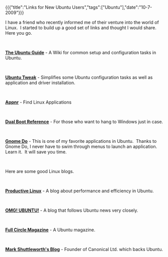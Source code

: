 {{{"title":"Links for New Ubuntu Users","tags":["Ubuntu"],"date":"10-7-2009"}}}

<p>I have a friend who recently informed me of their venture into the world of Linux.&#160; I started to build up a good set of links and thought I would share.&#160; Here you go.</p>
<p>&#160;</p>
<p><strong><a href="http://ubuntuguide.org/wiki/Ubuntu:Karmic">The Ubuntu Guide</a></strong> - A Wiki for common setup and configuration tasks in Ubuntu.</p>
<p>&#160;</p>
<p><strong><a href="http://ubuntu-tweak.com/">Ubuntu Tweak</a></strong> - Simplifies some Ubuntu configuration tasks as well as application and driver installation.</p>
<p>&#160;</p>
<p><strong><a href="http://appnr.com/">Appnr</a></strong> - Find Linux Applications</p>
<p>&#160;</p>
<p><strong><a href="https://help.ubuntu.com/community/WindowsDualBoot">Dual Boot Reference</a></strong> - For those who want to hang to Windows just in case.</p>
<p>&#160;</p>
<p><strong><a href="http://do.davebsd.com/index.shtml">Gnome Do</a></strong> - This is one of my favorite applications in Ubuntu.&#160; Thanks to Gnome Do, I never have to swim through menus to launch an application.&#160; Learn it.&#160; It will save you time.</p>
<p>&#160;</p>
<p>Here are some good Linux blogs.</p>
<p>&#160;</p>
<p><strong><a href="http://productivelinux.com/">Productive Linux</a></strong> - A blog about performance and efficiency in Ubuntu.</p>
<p>&#160;</p>
<p><strong><a href="http://www.omgubuntu.co.uk/">OMG! UBUNTU!</a></strong> - A blog that follows Ubuntu news very closely.</p>
<p>&#160;</p>
<p><strong><a href="http://fullcirclemagazine.org/">Full Circle Magazine</a></strong> - A Ubuntu magazine.</p>
<p>&#160;</p>
<p><strong><a href="http://www.markshuttleworth.com/">Mark Shuttleworth's Blog</a></strong> - Founder of Canonical Ltd. which backs Ubuntu.</p>